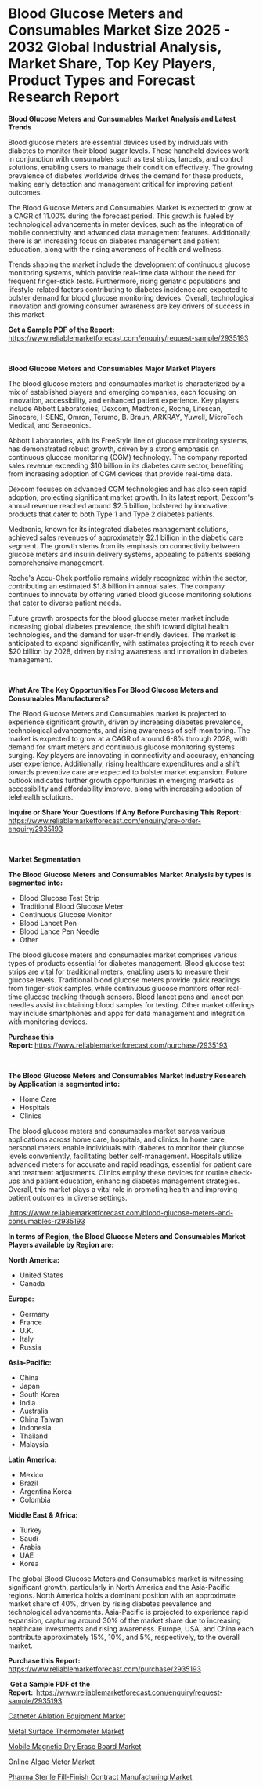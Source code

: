 <p><h1>Blood Glucose Meters and Consumables Market Size 2025 - 2032 Global Industrial Analysis, Market Share, Top Key Players, Product Types and Forecast Research Report</h1></p><p><strong>Blood Glucose Meters and Consumables Market Analysis and Latest Trends</strong></p>
<p><p>Blood glucose meters are essential devices used by individuals with diabetes to monitor their blood sugar levels. These handheld devices work in conjunction with consumables such as test strips, lancets, and control solutions, enabling users to manage their condition effectively. The growing prevalence of diabetes worldwide drives the demand for these products, making early detection and management critical for improving patient outcomes.</p><p>The Blood Glucose Meters and Consumables Market is expected to grow at a CAGR of 11.00% during the forecast period. This growth is fueled by technological advancements in meter devices, such as the integration of mobile connectivity and advanced data management features. Additionally, there is an increasing focus on diabetes management and patient education, along with the rising awareness of health and wellness.</p><p>Trends shaping the market include the development of continuous glucose monitoring systems, which provide real-time data without the need for frequent finger-stick tests. Furthermore, rising geriatric populations and lifestyle-related factors contributing to diabetes incidence are expected to bolster demand for blood glucose monitoring devices. Overall, technological innovation and growing consumer awareness are key drivers of success in this market.</p></p>
<p><strong>Get a Sample PDF of the Report:&nbsp;</strong> <a href="https://www.reliablemarketforecast.com/enquiry/request-sample/2935193?utm_campaign=1890&utm_medium=2&utm_source=Github&utm_content=ia&utm_term=14032025&utm_id=blood-glucose-meters-and-consumables">https://www.reliablemarketforecast.com/enquiry/request-sample/2935193</a></p>
<p>&nbsp;</p>
<p><strong>Blood Glucose Meters and Consumables Major Market Players</strong></p>
<p><p>The blood glucose meters and consumables market is characterized by a mix of established players and emerging companies, each focusing on innovation, accessibility, and enhanced patient experience. Key players include Abbott Laboratories, Dexcom, Medtronic, Roche, Lifescan, Sinocare, I-SENS, Omron, Terumo, B. Braun, ARKRAY, Yuwell, MicroTech Medical, and Senseonics.</p><p>Abbott Laboratories, with its FreeStyle line of glucose monitoring systems, has demonstrated robust growth, driven by a strong emphasis on continuous glucose monitoring (CGM) technology. The company reported sales revenue exceeding $10 billion in its diabetes care sector, benefiting from increasing adoption of CGM devices that provide real-time data.</p><p>Dexcom focuses on advanced CGM technologies and has also seen rapid adoption, projecting significant market growth. In its latest report, Dexcom's annual revenue reached around $2.5 billion, bolstered by innovative products that cater to both Type 1 and Type 2 diabetes patients.</p><p>Medtronic, known for its integrated diabetes management solutions, achieved sales revenues of approximately $2.1 billion in the diabetic care segment. The growth stems from its emphasis on connectivity between glucose meters and insulin delivery systems, appealing to patients seeking comprehensive management.</p><p>Roche's Accu-Chek portfolio remains widely recognized within the sector, contributing an estimated $1.8 billion in annual sales. The company continues to innovate by offering varied blood glucose monitoring solutions that cater to diverse patient needs.</p><p>Future growth prospects for the blood glucose meter market include increasing global diabetes prevalence, the shift toward digital health technologies, and the demand for user-friendly devices. The market is anticipated to expand significantly, with estimates projecting it to reach over $20 billion by 2028, driven by rising awareness and innovation in diabetes management.</p></p>
<p>&nbsp;</p>
<p><strong>What Are The Key Opportunities For Blood Glucose Meters and Consumables Manufacturers?</strong></p>
<p><p>The Blood Glucose Meters and Consumables market is projected to experience significant growth, driven by increasing diabetes prevalence, technological advancements, and rising awareness of self-monitoring. The market is expected to grow at a CAGR of around 6-8% through 2028, with demand for smart meters and continuous glucose monitoring systems surging. Key players are innovating in connectivity and accuracy, enhancing user experience. Additionally, rising healthcare expenditures and a shift towards preventive care are expected to bolster market expansion. Future outlook indicates further growth opportunities in emerging markets as accessibility and affordability improve, along with increasing adoption of telehealth solutions.</p></p>
<p><strong>Inquire or Share Your Questions If Any Before Purchasing This Report:</strong> <a href="https://www.reliablemarketforecast.com/enquiry/pre-order-enquiry/2935193?utm_campaign=1890&utm_medium=2&utm_source=Github&utm_content=ia&utm_term=14032025&utm_id=blood-glucose-meters-and-consumables">https://www.reliablemarketforecast.com/enquiry/pre-order-enquiry/2935193</a></p>
<p>&nbsp;</p>
<p><strong>Market Segmentation</strong></p>
<p><strong>The Blood Glucose Meters and Consumables Market Analysis by types is segmented into:</strong></p>
<p><ul><li>Blood Glucose Test Strip</li><li>Traditional Blood Glucose Meter</li><li>Continuous Glucose Monitor</li><li>Blood Lancet Pen</li><li>Blood Lance Pen Needle</li><li>Other</li></ul></p>
<p><p>The blood glucose meters and consumables market comprises various types of products essential for diabetes management. Blood glucose test strips are vital for traditional meters, enabling users to measure their glucose levels. Traditional blood glucose meters provide quick readings from finger-stick samples, while continuous glucose monitors offer real-time glucose tracking through sensors. Blood lancet pens and lancet pen needles assist in obtaining blood samples for testing. Other market offerings may include smartphones and apps for data management and integration with monitoring devices.</p></p>
<p><strong>Purchase this Report:&nbsp;</strong><a href="https://www.reliablemarketforecast.com/purchase/2935193?utm_campaign=1890&utm_medium=2&utm_source=Github&utm_content=ia&utm_term=14032025&utm_id=blood-glucose-meters-and-consumables">https://www.reliablemarketforecast.com/purchase/2935193</a></p>
<p>&nbsp;</p>
<p><strong>The Blood Glucose Meters and Consumables Market Industry Research by Application is segmented into:</strong></p>
<p><ul><li>Home Care</li><li>Hospitals</li><li>Clinics</li></ul></p>
<p><p>The blood glucose meters and consumables market serves various applications across home care, hospitals, and clinics. In home care, personal meters enable individuals with diabetes to monitor their glucose levels conveniently, facilitating better self-management. Hospitals utilize advanced meters for accurate and rapid readings, essential for patient care and treatment adjustments. Clinics employ these devices for routine check-ups and patient education, enhancing diabetes management strategies. Overall, this market plays a vital role in promoting health and improving patient outcomes in diverse settings.</p></p>
<p><a href="https://www.reliablemarketforecast.com/blood-glucose-meters-and-consumables-r2935193?utm_campaign=1890&utm_medium=2&utm_source=Github&utm_content=ia&utm_term=14032025&utm_id=blood-glucose-meters-and-consumables">&nbsp;https://www.reliablemarketforecast.com/blood-glucose-meters-and-consumables-r2935193</a></p>
<p><strong>In terms of Region, the Blood Glucose Meters and Consumables Market Players available by Region are:</strong></p>
<p>
    <p> <strong> North America: </strong>
        <ul>
            <li>United States</li>
            <li>Canada</li>
        </ul>
        </p> 
    <p> <strong> Europe: </strong>
        <ul>
            <li>Germany</li>
            <li>France</li>
            <li>U.K.</li>
            <li>Italy</li>
            <li>Russia</li>
        </ul>
        </p> 
    <p> <strong> Asia-Pacific: </strong>
        <ul>
            <li>China</li>
            <li>Japan</li>
            <li>South Korea</li>
            <li>India</li>
            <li>Australia</li>
            <li>China Taiwan</li>
            <li>Indonesia</li>
            <li>Thailand</li>
            <li>Malaysia</li>
        </ul>
        </p> 
    <p> <strong> Latin America: </strong>
        <ul>
            <li>Mexico</li>
            <li>Brazil</li>
            <li>Argentina Korea</li>
            <li>Colombia</li>
        </ul>
        </p> 
    <p> <strong> Middle East & Africa: </strong>
        <ul>
            <li>Turkey</li>
            <li>Saudi</li>
            <li>Arabia</li>
            <li>UAE</li>
            <li>Korea</li>
        </ul>
    </p>
    </p>
<p><p>The global Blood Glucose Meters and Consumables market is witnessing significant growth, particularly in North America and the Asia-Pacific regions. North America holds a dominant position with an approximate market share of 40%, driven by rising diabetes prevalence and technological advancements. Asia-Pacific is projected to experience rapid expansion, capturing around 30% of the market share due to increasing healthcare investments and rising awareness. Europe, USA, and China each contribute approximately 15%, 10%, and 5%, respectively, to the overall market.</p></p>
<p><strong>Purchase this Report: </strong><a href="https://www.reliablemarketforecast.com/purchase/2935193?utm_campaign=1890&utm_medium=2&utm_source=Github&utm_content=ia&utm_term=14032025&utm_id=blood-glucose-meters-and-consumables">https://www.reliablemarketforecast.com/purchase/2935193</a></p>
<p>&nbsp;<strong>Get a Sample PDF of the Report:&nbsp;&nbsp;</strong><a href="https://www.reliablemarketforecast.com/enquiry/request-sample/2935193?utm_campaign=1890&utm_medium=2&utm_source=Github&utm_content=ia&utm_term=14032025&utm_id=blood-glucose-meters-and-consumables">https://www.reliablemarketforecast.com/enquiry/request-sample/2935193</a></p>
<p><strong></strong></p>
<p><p><a href="https://github.com/skoppmerlib9/Market-Research-Report-List-1/blob/main/catheter-ablation-equipment-market.md?utm_campaign=1890&utm_medium=2&utm_source=Github&utm_content=ia&utm_term=14032025&utm_id=blood-glucose-meters-and-consumables">Catheter Ablation Equipment Market</a></p><p><a href="https://github.com/bocksovers0r/Market-Research-Report-List-1/blob/main/metal-surface-thermometer-market.md?utm_campaign=1890&utm_medium=2&utm_source=Github&utm_content=ia&utm_term=14032025&utm_id=blood-glucose-meters-and-consumables">Metal Surface Thermometer Market</a></p><p><a href="https://github.com/owaysusing/Market-Research-Report-List-1/blob/main/mobile-magnetic-dry-erase-board-market.md?utm_campaign=1890&utm_medium=2&utm_source=Github&utm_content=ia&utm_term=14032025&utm_id=blood-glucose-meters-and-consumables">Mobile Magnetic Dry Erase Board Market</a></p><p><a href="https://github.com/gambokaiohjr/Market-Research-Report-List-1/blob/main/online-algae-meter-market.md?utm_campaign=1890&utm_medium=2&utm_source=Github&utm_content=ia&utm_term=14032025&utm_id=blood-glucose-meters-and-consumables">Online Algae Meter Market</a></p><p><a href="https://github.com/aijazdeitzbq/Market-Research-Report-List-1/blob/main/pharma-sterile-fill-finish-contract-manufacturing-market.md?utm_campaign=1890&utm_medium=2&utm_source=Github&utm_content=ia&utm_term=14032025&utm_id=blood-glucose-meters-and-consumables">Pharma Sterile Fill-Finish Contract Manufacturing Market</a></p></p>